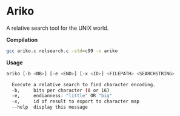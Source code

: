 Ariko
=====
A relative search tool for the UNIX world.


__Compilation__ 
```bash
gcc ariko.c relsearch.c -std=c99 -o ariko
```

__Usage__
```bash
ariko [-b <NB>] [-e <END>] [-x <ID>] <FILEPATH> <SEARCHSTRING>

  Execute a relative search to find character encoding.
  -b,     bits per character (8 or 16)
  -e,     endianness: "little" OR "big"
  -x,     id of result to export to character map
  --help  display this message
```
